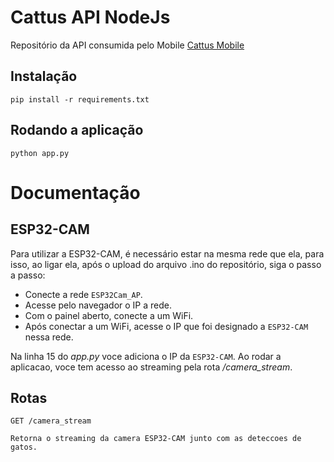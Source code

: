 # Cattus API NodeJs

Repositório da API consumida pelo Mobile [Cattus Mobile]()

## Instalação

    pip install -r requirements.txt

## Rodando a aplicação

    python app.py
    
# Documentação
## ESP32-CAM
  Para utilizar a ESP32-CAM, é necessário estar na mesma rede que ela, para isso, ao ligar ela, após o upload do arquivo .ino do repositório, siga o passo a passo:
  
  - Conecte a rede ``ESP32Cam_AP``.
  - Acesse pelo navegador o IP a rede.
  - Com o painel aberto, conecte a um WiFi.
  - Após conectar a um WiFi, acesse o IP que foi designado a ``ESP32-CAM`` nessa rede.

  Na linha 15 do _app.py_ voce adiciona o IP da ``ESP32-CAM``. Ao rodar a aplicacao, voce tem acesso ao streaming pela rota _/camera_stream_.
## Rotas
``GET /camera_stream`` 

    Retorna o streaming da camera ESP32-CAM junto com as deteccoes de gatos.
